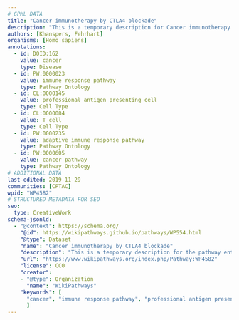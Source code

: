 ```yaml
---
# GPML DATA
title: "Cancer immunotherapy by CTLA4 blockade"
description: "This is a temporary description for Cancer immunotherapy by CTLA4 blockade"
authors: [Khanspers, Fehrhart]
organisms: [Homo sapiens]
annotations:
  - id: DOID:162
    value: cancer
    type: Disease
  - id: PW:0000023
    value: immune response pathway
    type: Pathway Ontology
  - id: CL:0000145
    value: professional antigen presenting cell
    type: Cell Type
  - id: CL:0000084
    value: T cell
    type: Cell Type
  - id: PW:0000235
    value: adaptive immune response pathway
    type: Pathway Ontology
  - id: PW:0000605
    value: cancer pathway
    type: Pathway Ontology
# ADDITIONAL DATA
last-edited: 2019-11-29
communities: [CPTAC]
wpid: "WP4582"
# STRUCTURED METADATA FOR SEO
seo:
  type: CreativeWork
schema-jsonld:
  - "@context": https://schema.org/
    "@id": https://wikipathways.github.io/pathways/WP554.html
    "@type": Dataset
    "name": "Cancer immunotherapy by CTLA4 blockade"
    "description": "This is a temporary description for the pathway entitled: Cancer immunotherapy by CTLA4 blockade"
    "url": "https://www.wikipathways.org/index.php/Pathway:WP4582"
    "license": CC0
    "creator":
    - "@type": Organization
      "name": "WikiPathways"
    "keywords": [
      "cancer", "immune response pathway", "professional antigen presenting cell", "T cell", "adaptive immune response pathway", "cancer pathway",
      ]
---
```

